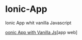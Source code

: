 # Ionic-App
Ionic App whit vanilla Javascript

[oonic App with Vanilla Js]('https://antogzdev.github.io/Ionic-App/')[app web]
